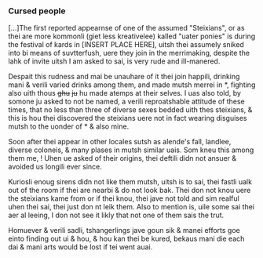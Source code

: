 ### Cursed people

[...]The first reported appearnse of one of the assumed "Steixians", or as thei are more kommonli (giet less kreativelee) kalled "uater ponies" is during the festival of kards in [INSERT PLACE HERE], uitsh thei assumely sniked into bi means of suvtterfush, uere they join in the merrimaking, despite the lahk of invite uitsh I am asked to sai, is very rude and ill-manered.

Despait this rudness and mai be unauhare of it thei join happili, drinking mani & verili varied drinks among them, and made mutsh merrei in \*, fighting also uith thous ~~ghu~~ ~~ju~~ hu made atemps at their selves. I uas also told, by somone ju asked to not be named, a verili reproatshable attitude of these times, that no less than three of diverse sexes bedded uith thes steixians, & this is hou thei discovered the steixians uere not in fact wearing disguises mutsh to the uonder of \* & also mine.

Soon after thei appear in other locales sutsh as alende's fall, landlee, diverse coloneis, & many plases in mutsh similar uais. Som kneu this among them me, ! Uhen ue asked of their origins, thei deftili didn not ansuer & avoided us longili ever since.

Kuriosli enoug sirens didn not like them mutsh, uitsh is to sai, thei fastli ualk out of the room if thei are nearbi & do not look bak. Thei don not knou uere the steixians kame from or if thei knou, thei jave not told and sim realful uhen thei sai, thei just don nt leik them. Also to mention is, uile some sai thei aer al leeing, I don not see it likly that not one of them sais the trut.

Homuever & verili sadli, tshangerlings jave goun sik & manei efforts goe einto finding out ui & hou, & hou kan thei be kured, bekaus mani die each dai & mani arts would be lost if tei went auai.



